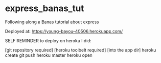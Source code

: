 # express_banas_tut
Following along a Banas tutorial about express

Deployed at: https://young-bayou-40506.herokuapp.com/

SELF REMINDER
to deploy on heroku I did:

[git repository required]
[heroku toolbelt required]
[into the app dir]
heroku create
git push heroku master
heroku open

